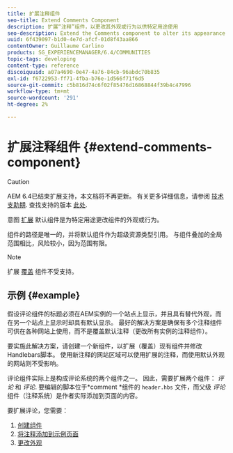 ```yaml
---
title: 扩展注释组件
seo-title: Extend Comments Component
description: 扩展“注释”组件，以更改其外观或行为以供特定用途使用
seo-description: Extend the Comments component to alter its appearance or behavior for specific uses
uuid: 6f439097-b1d0-4e7d-afcf-01d8f43aa866
contentOwner: Guillaume Carlino
products: SG_EXPERIENCEMANAGER/6.4/COMMUNITIES
topic-tags: developing
content-type: reference
discoiquuid: a07a4690-0e47-4a76-84cb-96abdc70b835
exl-id: f6722953-ff71-4fba-b76e-1d566f71f6d5
source-git-commit: c5b816d74c6f02f85476d16868844f39b4c47996
workflow-type: tm+mt
source-wordcount: '291'
ht-degree: 2%

---
```


# 扩展注释组件 {#extend-comments-component}

>[!CAUTION]
>
>AEM 6.4已结束扩展支持，本文档将不再更新。 有关更多详细信息，请参阅 [技术支助期](https://helpx.adobe.com/cn/support/programs/eol-matrix.html). 查找支持的版本 [此处](https://experienceleague.adobe.com/docs/).

意图 [扩展](client-customize.md#extensions) 默认组件是为特定用途更改组件的外观或行为。

组件的路径是唯一的，并将默认组件作为超级资源类型引用。 与组件叠加的全局范围相比，风险较小，因为范围有限。

>[!NOTE]
>
>扩展 [覆盖](client-customize.md#overlays) 组件不受支持。

## 示例 {#example}

假设评论组件的标题必须在AEM实例的一个站点上显示，并且具有替代外观，而在另一个站点上显示时却具有默认显示。 最好的解决方案是确保有多个注释组件可供在各种网站上使用，而不是覆盖默认注释（更改所有实例的注释组件）。

要实施此解决方案，请创建一个新组件，以扩展（覆盖）现有组件并修改Handlebars脚本。 使用新注释的网站区域可以使用扩展的注释，而使用默认外观的网站则不受影响。

评论组件实际上是构成评论系统的两个组件之一。 因此，需要扩展两个组件： *评论* 和 *评论*. 要编辑的脚本位于*comment *组件的 `header.hbs` 文件，而父级 *评论* 组件（注释系统）是作者实际添加到页面的内容。

要扩展评论，您需要：

1. [创建组件](extend-create-components.md)
1. [将注释添加到示例页面](extend-sample-page.md)
1. [更改外观](extend-alter-appearance.md)
